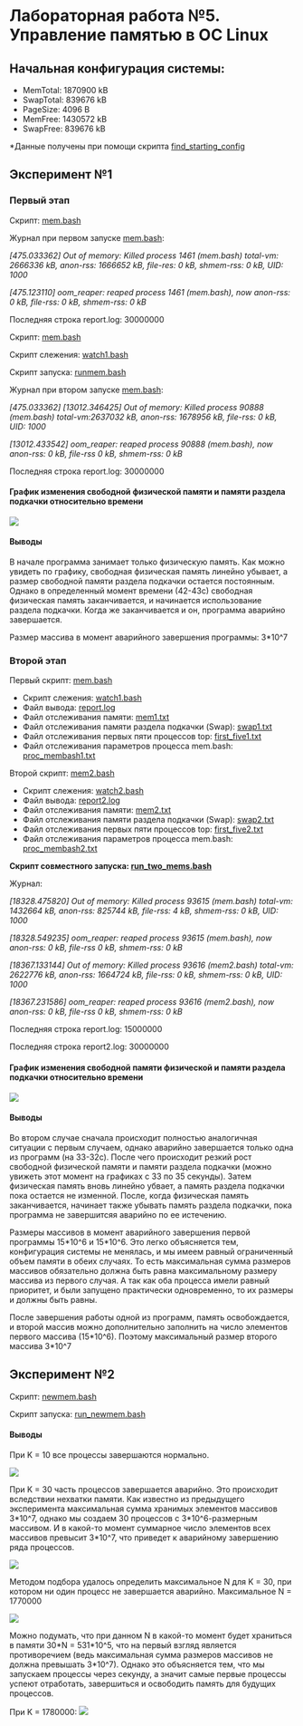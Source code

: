 <h1>Лабораторная работа №5. Управление памятью в ОС Linux</h1>
<h2>Начальная конфигурация системы:</h2>
<ul>
    <li>MemTotal: 1870900 kB </li>
    <li>SwapTotal: 839676 kB</li>
    <li>PageSize: 4096 B</li>
    <li>MemFree: 1430572 kB</li>
    <li>SwapFree: 839676 kB</li>
</ul>
*Данные получены при помощи скрипта <a href="find_starting_config">find_starting_config</a>
<h2>Эксперимент №1 </h2>
<h3>Первый этап</h3>
<p>Скрипт: <a href="first%20experiment%20step1/scripts/mem.bash">mem.bash</a></p>
<p>Журнал при первом запуске <a href="first%20experiment%20step1/scripts/mem.bash">mem.bash</a>:</p>
<p><i>[475.033362] Out of memory: Killed process 1461 (mem.bash) total-vm: 2666336 kB, anon-rss: 1666652 kB, file-res: 0 kB, shmem-rss: 0 kB, UID: 1000</i></p>
<p><i>[475.123110] oom_reaper: reaped process 1461 (mem.bash), now anon-rss: 0 kB, file-rss: 0 kB, shmem-rss: 0 kB</i></p>
<p>Последняя строка report.log: 30000000</p>

<p>Скрипт: <a href="first%20experiment%20step1/scripts/mem.bash">mem.bash</a></p>
<p>Скрипт слежения: <a href="first%20experiment%20step1/scripts/watch1.bash">watch1.bash</a></p>
<p>Скрипт запуска: <a href="first%20experiment%20step1/scripts/runmem.bash">runmem.bash</a></p>
<p>Журнал при втором запуске <a href="first%20experiment%20step1/scripts/mem.bash">mem.bash</a>:</p>
<p><i>[475.033362] [13012.346425] Out of memory: Killed process 90888 (mem.bash) total-vm:2637032 kB, anon-rss: 1678956 kB, file-rss: 0 kB, UID: 1000</i></p>
<p><i>[13012.433542] oom_reaper: reaped process 90888 (mem.bash), now anon-rss: 0 kB, file-rss 0 kB, shmem-rss: 0 kB</i></p>
<p>Последняя строка report.log: 30000000</p>

<h4>График изменения свободной физической памяти и памяти раздела подкачки относительно времени</h4>
<img src="https://github.com/Barabasheks/OS/blob/master/lab5/graphs/exp1_step1.png">

<h4>Выводы</h4>
<p>В начале программа занимает только физическую память. Как можно увидеть по графику, свободная физическая память линейно убывает, а размер свободной памяти раздела подкачки остается постоянным. Однако в определенный момент времени (42-43с) свободная физическая память заканчивается, и начинается использование раздела подкачки. Когда же заканчивается и он, программа аварийно завершается.
</p>
<p>Размер массива в момент аварийного завершения программы: 3*10^7 </p>
<h3>Второй этап</h3>
<p>Первый скрипт: <a href="first%20experiment%20step2/scripts/mem.bash">mem.bash</a></p>
<ul>
    <li>Скрипт слежения: <a href="first%20experiment%20step2/scripts/watch1.bash">watch1.bash</a></li>
    <li>Файл вывода: <a href="first%20experiment%20step2/results/report.log">report.log</a></li>
    <li>Файл отслеживания памяти: <a href="first%20experiment%20step2/results/mem1.txt">mem1.txt</a></li>
    <li>Файл отслеживания памяти раздела подкачки (Swap): <a href="first%20experiment%20step2/results/swap1.txt">swap1.txt</a></li>
    <li>Файл отслеживания первых пяти процессов top: <a href="first%20experiment%20step2/results/first_five1.txt">first_five1.txt</a></li>
    <li>Файл отслеживания параметров процесса mem.bash: <a href="first%20experiment%20step2/results/proc_membash1.txt">proc_membash1.txt</a></li>
</ul>
<p>Второй скрипт: <a href="first%20experiment%20step2/scripts/mem2.bash">mem2.bash</a></p>
<ul>
    <li>Скрипт слежения: <a href="first%20experiment%20step2/scripts/watch2.bash">watch2.bash</a></li>
    <li>Файл вывода: <a href="first%20experiment%20step2/results/report2.log">report2.log</a></li>
    <li>Файл отслеживания памяти: <a href="first%20experiment%20step2/results/mem2.txt">mem2.txt</a></li>
    <li>Файл отслеживания памяти раздела подкачки (Swap): <a href="first%20experiment%20step2/results/swap2.txt">swap2.txt</a></li>
    <li>Файл отслеживания первых пяти процессов top: <a href="first%20experiment%20step2/results/first_five2.txt">first_five2.txt</a></li>
    <li>Файл отслеживания параметров процесса mem.bash: <a href="first%20experiment%20step2/results/proc_membash2.txt">proc_membash2.txt</a></li>
</ul>
<p><b>Скрипт совместного запуска: <a href="first%20experiment%20step2/scripts/run_two_mems.bash">run_two_mems.bash</a></b></p>

<p>Журнал:</p>
<p><i>[18328.475820] Out of memory: Killed process 93615 (mem.bash) total-vm: 1432664 kB, anon-rss: 825744 kB, file-rss: 4 kB, shmem-rss: 0 kB, UID: 1000</i></p>
<p><i>[18328.549235] oom_reaper: reaped process 93615 (mem.bash), now anon-rss: 0 kB, file-rss 0 kB, shmem-rss: 0 kB</i></p>

<p><i>[18367.133144] Out of memory: Killed process 93616 (mem2.bash) total-vm: 2622776 kB, anon-rss: 1664724 kB, file-rss: 0 kB, shmem-rss: 0 kB, UID: 1000</i></p>
<p><i>[18367.231586] oom_reaper: reaped process 93616 (mem2.bash), now anon-rss: 0 kB, file-rss 0 kB, shmem-rss: 0 kB</i></p>
<p>Последняя строка report.log: 15000000</p>
<p>Последняя строка report2.log: 30000000</p>

<h4>График изменения свободной памяти физической и памяти раздела подкачки относительно времени</h4>
<img src="https://github.com/Barabasheks/OS/blob/master/lab5/graphs/exp1_step2.png">

<h4>Выводы</h4>
<p>Во втором случае сначала происходит полностью аналогичная ситуации с первым случаем, однако аварийно завершается только одна из программ (на 33-32с). После чего происходит резкий рост свободной физической памяти и памяти раздела подкачки (можно увижеть этот момент на графиках с 33 по 35 секунды). Затем физическая память вновь линейно убвает, а память раздела подкачки пока остается не изменной. После, когда физическая память заканчивается, начинает также убывать память раздела подкачки, пока программа не завершитсяя аварийно по ее истечению.</p>
<p>Размеры массивов в момент аварийного завершения первой программы 15*10^6 и 15*10^6. Это легко объясняется тем, конфигурация системы не менялась, и мы имеем равный ограниченный объем памяти в обеих случаях. То есть максимальная сумма размеров массивов обязательно должна быть равна максимальному размеру массива из первого случая. А так как оба процесса имели равный приоритет, и были запущено практически одновременно, то их размеры и должны быть равны. </p>
<p>После завершения работы одной из программ, память освобождается, и второй массив можно дополнительно заполнить на число элементов первого массива (15*10^6). Поэтому максимальный размер второго массива 3*10^7</p>

<h2>Эксперимент №2</h2>
<p>Скрипт: <a href="second%20experiment/newmem.bash">newmem.bash</a></p>
<p>Скрипт запуска: <a href="second%20experiment/run_newmem.bash">run_newmem.bash</a></p>

<h4>Выводы</h4>
<p>При K = 10 все процессы завершаются нормально.</p>
<img src="https://github.com/Barabasheks/OS/blob/master/lab5/screenshots/1.png">
<p>При K = 30 часть процессов завершается аварийно. Это происходит вследствии нехватки памяти. Как известно из предыдущего эксперимента максимальная сумма хранимых элементов массивов 3*10^7, однако мы создаем 30 процессов с 3*10^6-размерным массивом. И в какой-то момент суммарное число элементов всех массивов превысит 3*10^7, что приведет к аварийному завершению ряда процессов.</p>
<img src="https://github.com/Barabasheks/OS/blob/master/lab5/screenshots/2.png">
<p>Методом подбора удалось определить максимальное N для K = 30, при котором ни один процесс не завершается аварийно. Максимальное N = 1770000</p>
<img src="https://github.com/Barabasheks/OS/blob/master/lab5/screenshots/3.png">
<p>Можно подумать, что при данном N в какой-то момент будет храниться в памяти 30*N = 531*10^5, что на первый взгляд является противоречием (ведь максимальная сумма размеров массивов не должна превышать 3*10^7). Однако это объясняется тем, что мы запускаем процессы через секунду, а значит самые первые процессы успеют отработать, завершиться и освободить память для будущих процессов.</p>
При K = 1780000:
<img src="https://github.com/Barabasheks/OS/blob/master/lab5/screenshots/4.png">